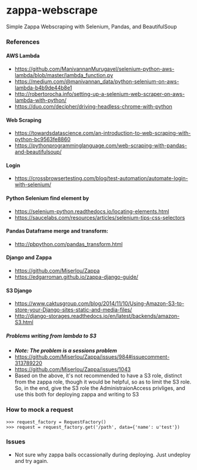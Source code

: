 # zappa-webscrape
Simple Zappa Webscraping with Selenium, Pandas, and BeautifulSoup

### References
#### AWS Lambda
* https://github.com/ManivannanMurugavel/selenium-python-aws-lambda/blob/master/lambda_function.py
* https://medium.com/@manivannan_data/python-selenium-on-aws-lambda-b4b9de44b8e1
* http://robertorocha.info/setting-up-a-selenium-web-scraper-on-aws-lambda-with-python/
* https://duo.com/decipher/driving-headless-chrome-with-python

#### Web Scraping
* https://towardsdatascience.com/an-introduction-to-web-scraping-with-python-bc9563fe8860
* https://pythonprogramminglanguage.com/web-scraping-with-pandas-and-beautifulsoup/

#### Login
* https://crossbrowsertesting.com/blog/test-automation/automate-login-with-selenium/

#### Python Selenium find element by
* https://selenium-python.readthedocs.io/locating-elements.html
* https://saucelabs.com/resources/articles/selenium-tips-css-selectors

#### Pandas Dataframe merge and transform:
* http://pbpython.com/pandas_transform.html

#### Django and Zappa
* https://github.com/Miserlou/Zappa
* https://edgarroman.github.io/zappa-django-guide/

#### S3 Django
* https://www.caktusgroup.com/blog/2014/11/10/Using-Amazon-S3-to-store-your-Django-sites-static-and-media-files/
* http://django-storages.readthedocs.io/en/latest/backends/amazon-S3.html

##### Problems writing from lambda to S3
* **_Note: The problem is a sessions problem_**
* https://github.com/Miserlou/Zappa/issues/984#issuecomment-313789220
* https://github.com/Miserlou/Zappa/issues/1043
* Based on the above, it's not recommended to have a S3 role, distinct from the zappa role,
though it would be helpful, so as to limit the S3 role.  So, in the end, give the S3 role the
AdministraionAccess privliges, and use this both for deploying zappa and writing to S3

### How to mock a request

```
>>> request_factory = RequestFactory()
>>> request = request_factory.get('/path', data={'name': u'test'})
```

### Issues
* Not sure why zappa bails occassionally during deploying. Just undeploy and try again.
